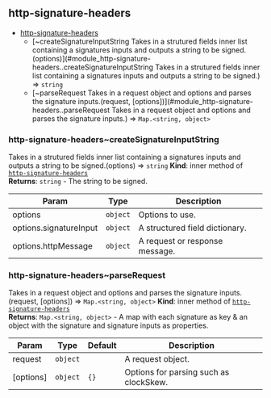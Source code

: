 <a name="module_http-signature-headers"></a>

## http-signature-headers

* [http-signature-headers](#module_http-signature-headers)
    * [~createSignatureInputString
Takes in a strutured fields inner list containing a signatures inputs
and outputs a string to be signed.(options)](#module_http-signature-headers..createSignatureInputString
Takes in a strutured fields inner list containing a signatures inputs
and outputs a string to be signed.) ⇒ <code>string</code>
    * [~parseRequest
Takes in a request object and options and parses the signature inputs.(request, [options])](#module_http-signature-headers..parseRequest
Takes in a request object and options and parses the signature inputs.) ⇒ <code>Map.&lt;string, object&gt;</code>

<a name="module_http-signature-headers..createSignatureInputString
Takes in a strutured fields inner list containing a signatures inputs
and outputs a string to be signed."></a>

### http-signature-headers~createSignatureInputString
Takes in a strutured fields inner list containing a signatures inputs
and outputs a string to be signed.(options) ⇒ <code>string</code>
**Kind**: inner method of [<code>http-signature-headers</code>](#module_http-signature-headers)  
**Returns**: <code>string</code> - The string to be signed.  

| Param | Type | Description |
| --- | --- | --- |
| options | <code>object</code> | Options to use. |
| options.signatureInput | <code>object</code> | A structured field dictionary. |
| options.httpMessage | <code>object</code> | A request or response message. |

<a name="module_http-signature-headers..parseRequest
Takes in a request object and options and parses the signature inputs."></a>

### http-signature-headers~parseRequest
Takes in a request object and options and parses the signature inputs.(request, [options]) ⇒ <code>Map.&lt;string, object&gt;</code>
**Kind**: inner method of [<code>http-signature-headers</code>](#module_http-signature-headers)  
**Returns**: <code>Map.&lt;string, object&gt;</code> - A map with each signature as key & an object
  with the signature and signature inputs as properties.  

| Param | Type | Default | Description |
| --- | --- | --- | --- |
| request | <code>object</code> |  | A request object. |
| [options] | <code>object</code> | <code>{}</code> | Options for parsing such as clockSkew. |

